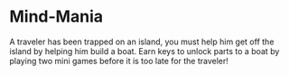 # Mind-Mania
A traveler has been trapped on an island, you must help him get off the island by helping him build a boat. Earn keys to unlock parts to a boat by playing two mini games before it is too late for the traveler!
